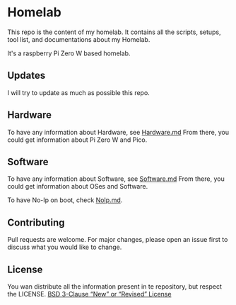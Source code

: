 # Homelab
This repo is the content of my homelab. It contains all the scripts, setups, tool list, and documentations about my Homelab.

It's a raspberry Pi Zero W based homelab.

## Updates
I will try to update as much as possible this repo.

## Hardware
To have any information about Hardware, see [Hardware.md](Documentation/HARDWARE.md)
From there, you could get information about Pi Zero W and Pico.

## Software
To have any information about Software, see [Software.md](Documentation/Pi.md)
From there, you could get information about OSes and Software.

To have No-Ip on boot, check [NoIp.md](./Documentation/NoIp.md).

## Contributing

Pull requests are welcome. For major changes, please open an issue first
to discuss what you would like to change.

## License
You wan distribute all the information present in te repository, but respect the LICENSE.
[BSD 3-Clause “New” or “Revised” License](https://choosealicense.com/licenses/bsd-3-clause/)